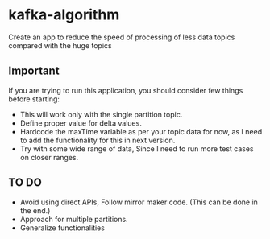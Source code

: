 # kafka-algorithm
Create an app to reduce the speed of processing of less data topics compared with the huge topics

## Important
If you are trying to run this application, you should consider few things before starting:
  - This will work only with the single partition topic.
  - Define proper value for delta values.
  - Hardcode the maxTime variable as per your topic data for now, as I need to add the functionality for this in next version.
  - Try with some wide range of data, Since I need to run more test cases on closer ranges.
  
## TO DO
* Avoid using direct APIs, Follow mirror maker code. (This can be done in the end.)
* Approach for multiple partitions.
* Generalize functionalities
